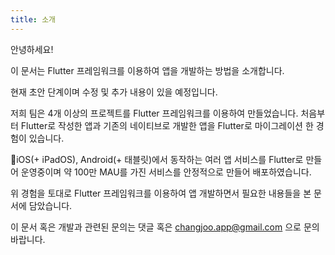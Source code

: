 ```yaml
---
title: 소개
---
```


안녕하세요!

이 문서는 Flutter 프레임워크를 이용하여 앱을 개발하는 방법을 소개합니다.

현재 초안 단계이며 수정 및 추가 내용이 있을 예정입니다.

저희 팀은 4개 이상의 프로젝트를 Flutter 프레임워크를 이용하여 만들었습니다.
처음부터 Flutter로 작성한 앱과 기존의 네이티브로 개발한 앱을 Flutter로 마이그레이션 한 경험이 있습니다.

iOS(+ iPadOS), Android(+ 태블릿)에서 동작하는 여러 앱 서비스를 Flutter로 만들어 운영중이며 약 100만 MAU를 가진 서비스를 안정적으로 만들어 배포하였습니다.

위 경험을 토대로 Flutter 프레임워크를 이용하여 앱 개발하면서 필요한 내용들을 본 문서에 담았습니다.

이 문서 혹은 개발과 관련된 문의는 댓글 혹은 changjoo.app@gmail.com 으로 문의바랍니다.
